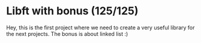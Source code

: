 # Libft with bonus (125/125)

Hey, this is the first project where we need to create a very useful library for the next projects.
The bonus is about linked list :)

